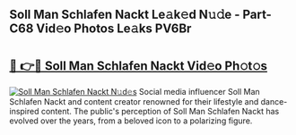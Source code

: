 ## Soll Man Schlafen Nackt Le𝚊k𝚎d N𝚞𝚍e - Part-C68 Vid𝚎o Photos Le𝚊ks PV6Br

# <h2><a href="http://fb3my3u.evod.top/?m=Soll+Man+Schlafen+Nackt">🔗 👉🔴 Soll Man Schlafen Nackt Vid𝚎o Ph𝚘t𝚘s</a></h2>

[![Soll Man Schlafen Nackt N𝚞d𝚎s](https://i.imgur.com/8V9OHl7.gif)](http://fb3my3u.evod.top/?m=Soll+Man+Schlafen+Nackt)
Social media influencer Soll Man Schlafen Nackt and content creator renowned for their lifestyle and dance-inspired content. The public's perception of Soll Man Schlafen Nackt has evolved over the years, from a beloved icon to a polarizing figure. 
